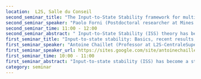 ```yaml
---
location:  L2S, Salle du Conseil
second_seminar_title: "The Input-to-State Stability framework for multistable systems on manifolds."
second_seminar_speaker: "Paolo Forni (Postdoctoral researcher at Mines Paristech and INRIA Paris (QUANTIC)) "
second_seminar_time: 11:00 - 12:00
second_seminar_abstract: " Input-to-State Stability (ISS) theory has been both foundational for the study of robustness with respect to disturbances in nonlinear systems, and useful in applications such as robust feedback re-design. The standard formulation of ISS characterizes robustness properties with respect to a single equilibrium and in Euclidean space, i.e. for standard regulation purposes in domains such as electromechanical systems. However, novel control applications (e.g. biological systems) call for a global robustness analysis of much richer behaviours of interest in dynamical systems: multistability, periodic oscillations, and different class of attractors.<br>In this talk, we will first show how the main Lyapunov characterization of the standard ISS theory is generalized to the novel multistable setting. Second, we address the preservation of such generalized ISS notion - denoted as Input-to-State Multistability (ISM) - in cascade interconnections of nonlinear systems. Finally, we discuss the  preservation of ISM in perturbed flows and in singular perturbation models, results which we hope can be of interest for system biologists and more."
first_seminar_title: "Input-to-state stability: Basics, recent results, and open questions."
first_seminar_speaker: "Antoine Chaillet (Professor at L2S-CentraleSupelec)"
first_seminar_speaker_url: https://sites.google.com/site/antoinechaillet/home
first_seminar_time: 10:00 - 11:00
first_seminar_abstract: "Input-to-state stability (ISS) has become a standard tool for the analysis and control of nonlinear systems. It imposes not only internal stability, but also a reasonable response to disturbances in the sense that small disturbances generate small steady-state errors. One of its most famous extensions is integral ISS (iISS), which relates the solutions' norm to the input energy, rather than its amplitude. <br>In this talk, we will review the basics of the ISS framework and recall how these properties can be useful in the stability analysis of interconnected systems. We will also show that an intermediate property, called Strong iISS, constitutes an interesting trade-off between the generality of iISS and the strength of ISS.<br>We will then present more recent extensions of these results to time-delay systems and underline the key differences with finite-dimensional systems. We will finally list some open questions about the Lyapunov ISS characterization of time-delay systems."
category: seminar
---
```

